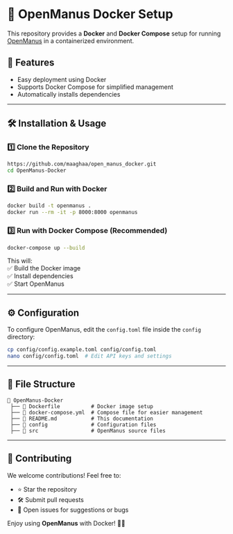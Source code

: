 # 🚀 OpenManus Docker Setup  

This repository provides a **Docker** and **Docker Compose** setup for running [OpenManus](https://github.com/mannaandpoem/OpenManus) in a containerized environment.  

## 📌 Features  
- Easy deployment using Docker  
- Supports Docker Compose for simplified management  
- Automatically installs dependencies  

---

## 🛠️ Installation & Usage  

### **1️⃣ Clone the Repository**  
```bash
https://github.com/maaghaa/open_manus_docker.git
cd OpenManus-Docker
```

### **2️⃣ Build and Run with Docker**  
```bash
docker build -t openmanus .
docker run --rm -it -p 8000:8000 openmanus
```

### **3️⃣ Run with Docker Compose (Recommended)**  
```bash
docker-compose up --build
```

This will:  
✅ Build the Docker image  
✅ Install dependencies  
✅ Start OpenManus  

---

## ⚙️ Configuration  
To configure OpenManus, edit the `config.toml` file inside the `config` directory:  
```bash
cp config/config.example.toml config/config.toml
nano config/config.toml  # Edit API keys and settings
```

---

## 📖 File Structure  

```
📂 OpenManus-Docker
 ├── 📄 Dockerfile          # Docker image setup
 ├── 📄 docker-compose.yml  # Compose file for easier management
 ├── 📄 README.md           # This documentation
 ├── 📂 config              # Configuration files
 ├── 📂 src                 # OpenManus source files
```

---

## 📢 Contributing  
We welcome contributions! Feel free to:  
- ⭐ Star the repository  
- 🛠️ Submit pull requests  
- 📝 Open issues for suggestions or bugs  

Enjoy using **OpenManus** with Docker! 🚀🔥
